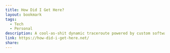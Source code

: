 ```yaml
---
title: How Did I Get Here?
layout: bookmark
tags:
  - Tech
  - Personal
description: A cool-as-shit dynamic traceroute powered by custom software, married with an informative article about how the BGP routing protocol works and guides the shape of the Internet.
link: https://how-did-i-get-here.net/
share:
---
```


